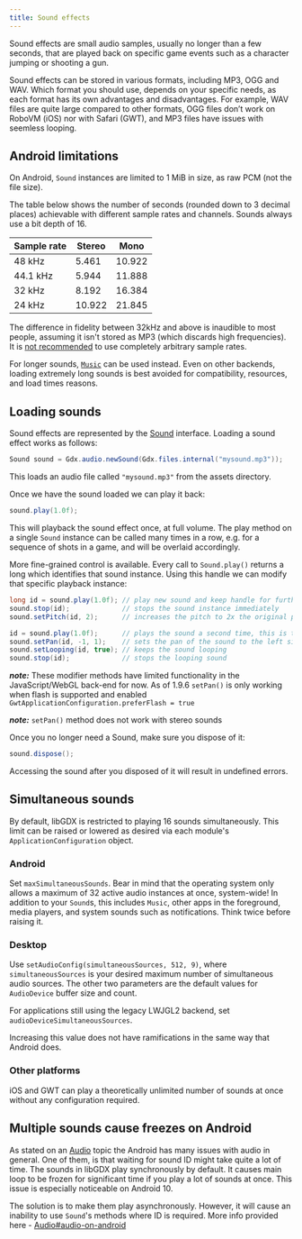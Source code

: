 ```yaml
---
title: Sound effects
---
```

Sound effects are small audio samples, usually no longer than a few seconds, that are played back on specific game events such as a character jumping or shooting a gun.

Sound effects can be stored in various formats, including MP3, OGG and WAV. Which format you should use, depends on your specific needs, as each format has its own advantages and disadvantages. For example, WAV files are quite large compared to other formats, OGG files don’t work on RoboVM (iOS) nor with Safari (GWT), and MP3 files have issues with seemless looping.

## Android limitations

On Android, `Sound` instances are limited to 1 MiB in size, as raw PCM (not the file size).

The table below shows the number of seconds (rounded down to 3 decimal places) achievable with different sample rates and channels. Sounds always use a bit depth of 16.

| Sample rate | Stereo | Mono   |
|-------------|--------|--------|
| 48 kHz      | 5.461  | 10.922 |
| 44.1 kHz    | 5.944  | 11.888 |
| 32 kHz      | 8.192  | 16.384 |
| 24 kHz      | 10.922 | 21.845 |

The difference in fidelity between 32kHz and above is inaudible to most people, assuming it isn't stored as MP3 (which discards high frequencies). It is [not recommended](https://developer.android.com/ndk/guides/audio/sampling-audio#use-simple-resampling-ratios-fixed-versus-interpolated-polyphases) to use completely arbitrary sample rates.

For longer sounds, [`Music`](/wiki/audio/streaming-music) can be used instead. Even on other backends, loading extremely long sounds is best avoided for compatibility, resources, and load times reasons.

## Loading sounds

Sound effects are represented by the [Sound](https://javadoc.io/doc/com.badlogicgames.gdx/gdx/latest/com/badlogic/gdx/audio/Sound.html) interface. Loading a sound effect works as follows:

```java
Sound sound = Gdx.audio.newSound(Gdx.files.internal("mysound.mp3"));
```

This loads an audio file called `"mysound.mp3"` from the assets directory.

Once we have the sound loaded we can play it back:

```java
sound.play(1.0f);
```

This will playback the sound effect once, at full volume. The play method on a single `Sound` instance can be called many times in a row, e.g. for a sequence of shots in a game, and will be overlaid accordingly.

More fine-grained control is available. Every call to `Sound.play()` returns a long which identifies that sound instance. Using this handle we can modify that specific playback instance:

```java
long id = sound.play(1.0f); // play new sound and keep handle for further manipulation
sound.stop(id);             // stops the sound instance immediately
sound.setPitch(id, 2);      // increases the pitch to 2x the original pitch

id = sound.play(1.0f);      // plays the sound a second time, this is treated as a different instance
sound.setPan(id, -1, 1);    // sets the pan of the sound to the left side at full volume
sound.setLooping(id, true); // keeps the sound looping
sound.stop(id);             // stops the looping sound 
```

***note:*** These modifier methods have limited functionality in the JavaScript/WebGL back-end for now. As of 1.9.6 `setPan()` is only working when flash is supported and enabled `GwtApplicationConfiguration.preferFlash = true`

***note:*** `setPan()` method does not work with stereo sounds

Once you no longer need a Sound, make sure you dispose of it:

```java
sound.dispose();
```

Accessing the sound after you disposed of it will result in undefined errors.

## Simultaneous sounds

By default, libGDX is restricted to playing 16 sounds simultaneously. This limit can be raised or lowered as desired via each module's `ApplicationConfiguration` object.

### Android

Set `maxSimultaneousSounds`. Bear in mind that the operating system only allows a maximum of 32 active audio instances at once, system-wide! In addition to your `Sound`s, this includes `Music`, other apps in the foreground, media players, and system sounds such as notifications. Think twice before raising it.

### Desktop

Use `setAudioConfig(simultaneousSources, 512, 9)`, where `simultaneousSources` is your desired maximum number of simultaneous audio sources. The other two parameters are the default values for `AudioDevice` buffer size and count. 

For applications still using the legacy LWJGL2 backend, set `audioDeviceSimultaneousSources`.

Increasing this value does not have ramifications in the same way that Android does.

### Other platforms

iOS and GWT can play a theoretically unlimited number of sounds at once without any configuration required.

## Multiple sounds cause freezes on Android
As stated on an [Audio](/wiki/audio/audio) topic the Android has many issues with audio in general. One of them, is that waiting for sound ID might take quite a lot of time. The sounds in libGDX play synchronously by default. It causes main loop to be frozen for significant time if you play a lot of sounds at once. This issue is especially noticeable on Android 10.

The solution is to make them play asynchronously. However, it will cause an inability to use `Sound`'s methods where ID is required. More info provided here - [Audio#audio-on-android](/wiki/audio/audio#audio-on-android)
